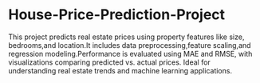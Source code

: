 # House-Price-Prediction-Project
This project predicts real estate prices using property features like size, bedrooms,and location.It includes data preprocessing,feature scaling,and regression modeling.Performance is evaluated using MAE and RMSE, with visualizations comparing predicted vs. actual prices. Ideal for understanding real estate trends and machine learning applications.
